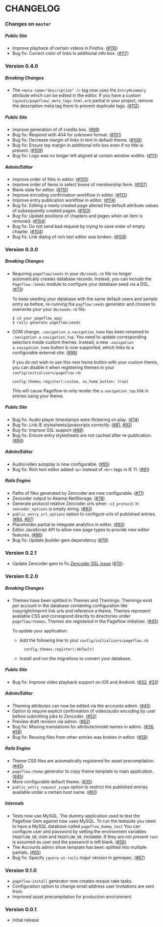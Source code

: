 # CHANGELOG

### Changes on `master`

##### Public Site

- Improve playback of certain videos in Firefox.
  ([#116](https://github.com/codevise/pageflow/pull/116))
- Bug fix: Correct color of links in additional info box.
  ([#117](https://github.com/codevise/pageflow/pull/117))

### Version 0.4.0

##### Breaking Changes

- The `<meta name="description" />` tag now uses the `Entry#summary`
  attribute which can be edited in the editor. If you have a custom
  `layouts/pageflow/_meta_tags.html.erb` partial in your project,
  remove the description meta tag there to prevent duplicate tags.
  ([#112](https://github.com/codevise/pageflow/pull/112))

##### Public Site

- Improve generation of of credits box.
  ([#99](https://github.com/codevise/pageflow/pull/99))
- Bug fix: Respond with 404 for unknown format.
  ([#101](https://github.com/codevise/pageflow/pull/101))
- Bug fix: Decrease margin of links in text in default theme.
  ([#108](https://github.com/codevise/pageflow/pull/108))
- Bug fix: Ensure top margin in additional info box even if no title
  is present.
  ([#109](https://github.com/codevise/pageflow/pull/109))
- Bug fix: Logo was no longer left aligned at certain window widths.
  ([#111](https://github.com/codevise/pageflow/pull/111))

##### Admin/Editor

- Improve order of files in editor.
  ([#105](https://github.com/codevise/pageflow/pull/105))
- Improve order of items in select boxes of membership form.
  ([#107](https://github.com/codevise/pageflow/pull/107))
- Blank slate for editor.
  ([#110](https://github.com/codevise/pageflow/pull/110))
- Improve encoding confirmation workflow in editor.
  ([#113](https://github.com/codevise/pageflow/pull/113))
- Improve entry publication workflow in editor.
  ([#114](https://github.com/codevise/pageflow/pull/114))
- Bug fix: Editing a newly created page altered the default attribute
  values of subsequently created pages.
  ([#103](https://github.com/codevise/pageflow/pull/103))
- Bug fix: Update positions of chapters and pages when an item is
  removed.
  ([#104](https://github.com/codevise/pageflow/pull/104))
- Bug fix: Do not send bad request by trying to save order of empty
  chapter.
  ([#104](https://github.com/codevise/pageflow/pull/104))
- Bug fix: Link dialog of rich text editor was broken.
  ([#108](https://github.com/codevise/pageflow/pull/108))

### Version 0.3.0

##### Breaking Changes

- Requiring `pageflow/seeds` in your `db/seeds.rb` file no longer
  automatically creates database records. Instead, you can include the
  `Pageflow::Seeds` module to configure your database seed via a DSL.
  ([#73](https://github.com/codevise/pageflow/pull/73))

  To keep seeding your database with the same default users and sample
  entry as before, re-running the `pagflow:seeds` generator and choose
  to overwrite your your `db/seeds.rb` file:

      $ cd your_pageflow_app/
      $ rails generate pageflow:seeds

- DOM change: `.navigation a.navigation_home` has been renamed to
  `.navigation a.navigation_top`. You need to update corresponding
  selectors inside custom themes. Instead, a new `.navigation
  a.navigation_home` button is now supported, which links to a
  configurable external site.
  ([#98](https://github.com/codevise/pageflow/pull/98))

  If you do not wish to use this new home button with your custom
  theme, you can disable it when registering themes in your
  `config/initializers/pageflow.rb`:

      config.themes.register(:custom, no_home_button: true)

  This will cause Pageflow to only render the `a.navigation_top` link
  in entries using your theme.

##### Public Site

- Bug fix: Audio player timestamps were flickering on play.
  ([#74](https://github.com/codevise/pageflow/pull/74))
- Bug fix: Link IE stylesheets/javascripts correctly.
  ([#81](https://github.com/codevise/pageflow/pull/81), [#92](https://github.com/codevise/pageflow/pull/92))
- Bug fix: Improve SSL support
  ([#88](https://github.com/codevise/pageflow/pull/88))
- Bug fix: Ensure entry stylesheets are not cached after
  re-publication.
  ([#94](https://github.com/codevise/pageflow/pull/94))

##### Admin/Editor

- Audio/video autoplay is now configurable.
  ([#95](https://github.com/codevise/pageflow/pull/95))
- Bug fix: Rich text editor added `<p>` instead of `<br>` tags in IE 11.
  ([#91](https://github.com/codevise/pageflow/pull/91))

##### Rails Engine

- Paths of files generated by Zencoder are now configurable.
  ([#71](https://github.com/codevise/pageflow/pull/71))
- Zencoder output to Akamai NetStorage.
  ([#78](https://github.com/codevise/pageflow/pull/78))
- Generate protocol relative Zencoder urls when `:s3_protocol` in
  `zencoder_options` is empty string.
  ([#83](https://github.com/codevise/pageflow/pull/83))
- `public_entry_url_options` option to configure urls of published entries.
  ([#84](https://github.com/codevise/pageflow/pull/84), [#97](https://github.com/codevise/pageflow/pull/97))
- Placeholder partial to integrate analytics in editor.
  ([#93](https://github.com/codevise/pageflow/pull/93))
- Editor JavaScript API to allow new page types to provide new editor features.
  ([#96](https://github.com/codevise/pageflow/pull/96))
- Bug fix: Update jbuilder gem dependency
  ([#79](https://github.com/codevise/pageflow/pull/79))

### Version 0.2.1

- Update Zencoder gem to fix [Zencoder SSL issue](http://status.zencoder.com/events/84) ([#70](https://github.com/codevise/pageflow/pull/70)).

### Version 0.2.0

##### Breaking Changes

- Themes have been splitted in Themes and Themings. Themings
  exist per account in the database containing configuration like
  copyright/imprint link urls and reference a theme. Themes represent
  available CSS and correspond directly to directories under
  `pageflow/themes`. Themes are registered in the Pageflow
  initializer.
  ([#45](https://github.com/codevise/pageflow/pull/45))

  To update your application:

  * Add the following line to your `config/initializers/pageflow.rb`:

          config.themes.register(:default)

  * Install and run the migrations to convert your database.

##### Public Site

- Bug fix: Improve video playback support on iOS and Android.
  ([#32](https://github.com/codevise/pageflow/pull/32), [#33](https://github.com/codevise/pageflow/pull/33))

##### Admin/Editor

- Theming attributes can now be edited via the accounts admin.
  ([#45](https://github.com/codevise/pageflow/pull/45))
- Option to require explicit confirmation of video/audio encoding by user
  before submitting jobs to Zencoder.
  ([#52](https://github.com/codevise/pageflow/pull/52))
- Preview draft revision via admin.
  ([#62](https://github.com/codevise/pageflow/pull/62))
- Bug fix: Missing translations for attribute/model names in admin.
  ([#36](https://github.com/codevise/pageflow/pull/36), [#58](https://github.com/codevise/pageflow/pull/66))
- Bug fix: Reusing files from other entries was broken in editor.
  ([#59](https://github.com/codevise/pageflow/pull/58))

##### Rails Engine

- Theme CSS files are automatically registered for asset precompilation.
  ([#45](https://github.com/codevise/pageflow/pull/45))
- `pageflow:theme` generator to copy theme template to main application.
  ([#45](https://github.com/codevise/pageflow/pull/45))
- More configurable default theme.
  ([#35](https://github.com/codevise/pageflow/pull/35))
- `public_entry_request_scope` option to restrict the published
  entries available under a certain host name.
  ([#61](https://github.com/codevise/pageflow/pull/61))

##### Internals

- Tests now use MySQL.
  The dummy application used to test the Pageflow Gem against now uses MySQL.
  To run the testsuite you need to have a MySQL database called `pageflow_dummy_test`
  You can configure user and password by setting the environment variables
  `PAGEFLOW_DB_USER` and `PAGEFLOW_DB_PASSWORD`. If they are not present `root` is
  assumed as user and the password is left blank.
  ([#56](https://github.com/codevise/pageflow/pull/56))
- The Accounts admin show template has been splitted into multiple
  partials.
  ([#65](https://github.com/codevise/pageflow/pull/65))
- Bug fix: Specify `jquery-ui-rails` major version in gemspec.
  ([#67](https://github.com/codevise/pageflow/pull/67))

### Version 0.1.0

- `pageflow:install` generator now creates resque rake tasks.
- Configuration option to change email address user invitations are sent from.
- Improved asset precompilation for production environment.

### Version 0.0.1

- Initial release
